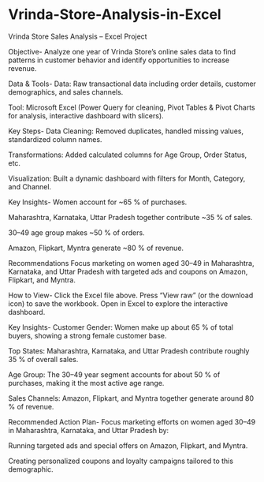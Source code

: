 # Vrinda-Store-Analysis-in-Excel

Vrinda Store Sales Analysis – Excel Project

Objective-
Analyze one year of Vrinda Store’s online sales data to find patterns in customer behavior and identify opportunities to increase revenue.

Data & Tools-
Data: Raw transactional data including order details, customer demographics, and sales channels.

Tool: Microsoft Excel (Power Query for cleaning, Pivot Tables & Pivot Charts for analysis, interactive dashboard with slicers).

Key Steps-
Data Cleaning: Removed duplicates, handled missing values, standardized column names.

Transformations: Added calculated columns for Age Group, Order Status, etc.

Visualization: Built a dynamic dashboard with filters for Month, Category, and Channel.

Key Insights-
Women account for ~65 % of purchases.

Maharashtra, Karnataka, Uttar Pradesh together contribute ~35 % of sales.

30–49 age group makes ~50 % of orders.

Amazon, Flipkart, Myntra generate ~80 % of revenue.

Recommendations
Focus marketing on women aged 30–49 in Maharashtra, Karnataka, and Uttar Pradesh with targeted ads and coupons on Amazon, Flipkart, and Myntra.

How to View-
Click the Excel file above.
Press “View raw” (or the download icon) to save the workbook.
Open in Excel to explore the interactive dashboard.

Key Insights-
Customer Gender: Women make up about 65 % of total buyers, showing a strong female customer base.

Top States: Maharashtra, Karnataka, and Uttar Pradesh contribute roughly 35 % of overall sales.

Age Group: The 30–49 year segment accounts for about 50 % of purchases, making it the most active age range.

Sales Channels: Amazon, Flipkart, and Myntra together generate around 80 % of revenue.

Recommended Action Plan-
Focus marketing efforts on women aged 30–49 in Maharashtra, Karnataka, and Uttar Pradesh by:

Running targeted ads and special offers on Amazon, Flipkart, and Myntra.

Creating personalized coupons and loyalty campaigns tailored to this demographic.

